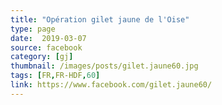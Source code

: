 ```yaml
---
title: "Opération gilet jaune de l'Oise"
type: page
date:  2019-03-07
source: facebook
category: [gj]
thumbnail: /images/posts/gilet.jaune60.jpg
tags: [FR,FR-HDF,60]
link: https://www.facebook.com/gilet.jaune60/
---
```

